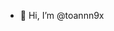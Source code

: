 - 👋 Hi, I’m @toannn9x

<!---
toannn9x/toannn9x is a ✨ special ✨ repository because its `README.md` (this file) appears on your GitHub profile.
You can click the Preview link to take a look at your changes.
--->

